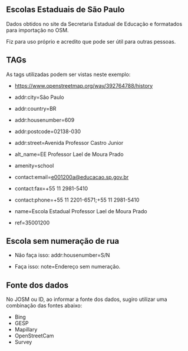 
## Escolas Estaduais de São Paulo

Dados obtidos no site da Secretaria Estadual de Educação e formatados para
importação no OSM.

Fiz para uso próprio e acredito que pode ser útil para outras pessoas.

## TAGs

As tags utilizadas podem ser vistas neste exemplo:

* https://www.openstreetmap.org/way/392764788/history

* addr:city=São Paulo
* addr:country=BR
* addr:housenumber=609
* addr:postcode=02138-030
* addr:street=Avenida Professor Castro Junior
* alt_name=EE Professor Lael de Moura Prado
* amenity=school
* contact:email=e001200a@educacao.sp.gov.br
* contact:fax=+55 11 2981-5410
* contact:phone=+55 11 2201-6571;+55 11 2981-5410
* name=Escola Estadual Professor Lael de Moura Prado
* ref=35001200

## Escola sem numeração de rua

* Não faça isso: addr:housenumber=S/N

* Faça isso: note=Endereço sem numeração.

## Fonte dos dados

No JOSM ou ID, ao informar a fonte dos dados, sugiro utilizar uma combinação das fontes abaixo:

* Bing
* GESP
* Mapillary
* OpenStreetCam
* Survey

